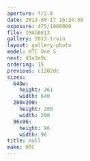 ```yaml
---
aperture: f/2.0
date: 2013-09-17 16:24:50
exposure: 475/1000000
file: IMAG0813
gallery: 2013-train
layout: gallery-photo
model: HTC One S
next: d1e2e9c
ordering: 15
previous: c1282dc
sizes:
  640w:
    height: 361
    width: 640
  200x200:
    height: 200
    width: 200
  96x96:
    height: 96
    width: 96
title: null
make: HTC
---
```

